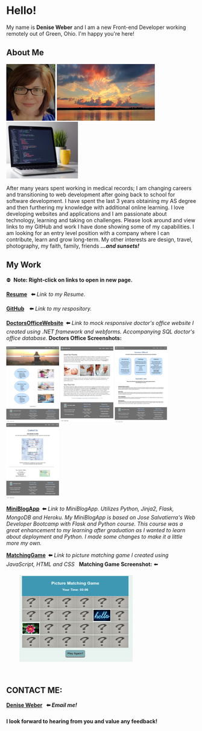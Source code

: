 # Hello! 

My name is **Denise Weber** and I am a new Front-end Developer working remotely out of Green, Ohio. I'm happy you're here! 

## About Me
<p float="center">
<img src="/images/me.png" width="130" height="150"> 
<img src="images/sunset.png" width="260" height="150" >
<img src="images/laptop.jpg" width="190" height="150">
</p>

After many years spent working in medical records; I am changing careers and transitioning to web development after going back to school for software development. I have spent the last 3 years obtaining my AS degree and then furthering my knowledge with additional online learning. I love developing websites and applications and I am passionate about technology, learning and taking on challenges. Please look around and view links to my GitHub and work I have done showing some of my capabilities. I am looking for an entry level position with a company where I can contribute, learn and grow long-term.  My other interests are design, travel, photography, my faith, family, friends **_...and sunsets!_**
<br>
## My Work
⛔️&nbsp; **Note:  Right-click on links to open in new page.** 
<br>
 
**[Resume](/images/Resume.png) &nbsp; ⬅️** _Link to my Resume._

**[GitHub](http://github.com/dweber0001) &nbsp;&nbsp; ⬅️** _Link to my respository._

**[DoctorsOfficeWebsite](http://yourdoctorsoffice2021.azurewebsites.net)&nbsp; ⬅️**  _Link to mock responsive doctor's office website I created using .NET framework and webforms. Accompanying SQL doctor's office database._  **Doctors Office Screenshots:**

<p float="center">
  <img src="/images/home.png" width="140" height="200"> 
  <img src="/images/about.png" width="140" height="200"> 
  <img src="/images/services.png" width="140" height="200"> 
  <img src="/images/contact.png" width="140" height="200"> 
  </p>

**[MiniBlogApp](http://dweber-microblog-app.herokuapp.com)&nbsp; ⬅️** _Link to MiniBlogApp. Utilizes Python, Jinja2, Flask, MongoDB and Heroku. My MiniBlogApp is based on Jose Salvatierra's Web Developer Bootcamp with Flask and Python course. This course was a great enhancement to my learning after graduation as I wanted to learn about deployment and Python. I made some changes to make it a little more my own._

**[MatchingGame](https://dweber0001.github.io/matchGame)&nbsp; ⬅️** _Link to picture matching game I created using JavaScript, HTML and CSS_ &nbsp; **Matching Game Screenshot:**
⬅️
<p float="center">
 &nbsp;&nbsp;&nbsp;&nbsp;&nbsp;&nbsp;&nbsp;&nbsp; <img src="/images/PictureMatchingGameJavaScript.PNG" width="300" height="230"> 
 </p>
 <br>

## CONTACT ME:  
**[Denise Weber](mailto:dweber0001@gmail.com?subject=[GitHub]%20Source%20Portfolio) &nbsp; ⬅️ _Email me!_**  
#### I look forward to hearing from you and value any feedback! 
